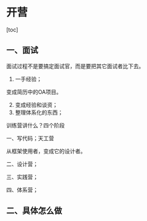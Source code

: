 # 开营

[toc]

## 一、面试

面试过程不是要搞定面试官，而是要把其它面试者比下去。



1. 一手经验；

变成简历中的OA项目。

2. 变成经验和谈资；
3. 整理体系化的东西；

训练营讲什么？四个阶段

一、写代码；天工营

从框架使用者，变成它的设计者。

二、设计营；

三、实践营；

四、体系营；

## 二、具体怎么做

